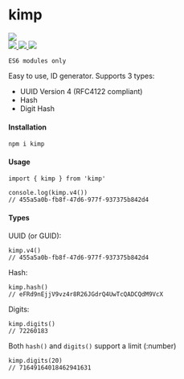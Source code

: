 
# kimp  

<a href="https://www.npmjs.com/package/kimp" target="_BLANK">
<img src="https://nodei.co/npm/kimp.png"> 
</a>
<br>
<a href="https://www.npmjs.com/package/kimp" target="_BLANK">
<img src="https://img.shields.io/npm/v/kimp?label=version&color=green"> 
</a>

<a href="https://www.npmjs.com/package/kimp" target="_BLANK">
<img src="https://img.shields.io/npm/dt/kimp?color=blue"> 
</a>

<a href="https://www.npmjs.com/package/kimp" target="_BLANK">
<img src="https://img.shields.io/bundlephobia/min/kimp"> 
</a>

`ES6 modules only`

Easy to use, ID generator. Supports 3 types:

 - UUID Version 4 (RFC4122 compliant)
 - Hash
 - Digit Hash  
  
#### Installation  
  
```  
npm i kimp  
```  
  
#### Usage  
  
```  
import { kimp } from 'kimp'  
  
console.log(kimp.v4())  
// 455a5a0b-fb8f-47d6-977f-937375b842d4  
```  
  
#### Types  
  
  UUID (or GUID):
```    
kimp.v4()  
// 455a5a0b-fb8f-47d6-977f-937375b842d4  
```  
  Hash: 
```   
kimp.hash()  
// eFRd9nEjjV9vz4r8R26JGdrQ4UwTcQADCQdM9VcX  
```
Digits:
```
kimp.digits()
// 72260183
```

Both `hash()` and `digits()` support a limit (:number)
```
kimp.digits(20)
// 71649164018462941631
```
